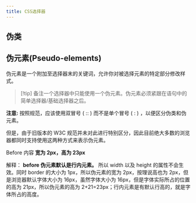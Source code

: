 ```yaml
---
title: CSS选择器
---
```


<script setup>
import Selector from "./components/Selector.vue";
</script>

## 伪类

## 伪元素(Pseudo-elements)

伪元素是一个附加至选择器末的关键词，允许你对被选择元素的特定部分修改样式。

> [!tip] 备注一个选择器中只能使用一个伪元素。伪元素必须紧跟在语句中的简单选择器/基础选择器之后。

**注意:** 按照规范，应该使用双冒号 ( :: ) 而不是单个冒号 ( : ) ，以便区分伪类和伪元素。

但是，由于旧版本的 W3C 规范并未对此进行特别区分，因此目前绝大多数的浏览器都同时支持使用这两种方式来表示伪元素。

<Selector />

Before 内容 **宽为 2px，高为 23px**

解释： **before 伪元素默认是行内元素。** 所以 width 以及 height 的属性不会生效。同时 border 的大小为 1px，所以伪元素的宽为 2px，按理说高也为 2px，但是浏览器默认字体大小为 16px，虽然字体大小为 16px，但是字体实际所占的位置的高为 21px，所以伪元素的高为 2+21=23px；行内元素是有默认行高的，就是字体所占的高度。
